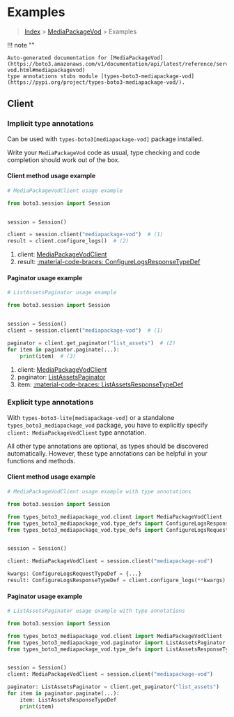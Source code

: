 # Examples

> [Index](../README.md) > [MediaPackageVod](./README.md) > Examples

!!! note ""

    Auto-generated documentation for [MediaPackageVod](https://boto3.amazonaws.com/v1/documentation/api/latest/reference/services/mediapackage-vod.html#mediapackagevod)
    type annotations stubs module [types-boto3-mediapackage-vod](https://pypi.org/project/types-boto3-mediapackage-vod/).

## Client

### Implicit type annotations

Can be used with `types-boto3[mediapackage-vod]` package installed.

Write your `MediaPackageVod` code as usual,
type checking and code completion should work out of the box.


#### Client method usage example

```python
# MediaPackageVodClient usage example

from boto3.session import Session


session = Session()

client = session.client("mediapackage-vod")  # (1)
result = client.configure_logs()  # (2)
```

1. client: [MediaPackageVodClient](./client.md)
2. result: [:material-code-braces: ConfigureLogsResponseTypeDef](./type_defs.md#configurelogsresponsetypedef)



#### Paginator usage example

```python
# ListAssetsPaginator usage example

from boto3.session import Session


session = Session()
client = session.client("mediapackage-vod")  # (1)

paginator = client.get_paginator("list_assets")  # (2)
for item in paginator.paginate(...):
    print(item)  # (3)
```

1. client: [MediaPackageVodClient](./client.md)
2. paginator: [ListAssetsPaginator](./paginators.md#listassetspaginator)
3. item: [:material-code-braces: ListAssetsResponseTypeDef](./type_defs.md#listassetsresponsetypedef)




### Explicit type annotations

With `types-boto3-lite[mediapackage-vod]`
or a standalone `types_boto3_mediapackage_vod` package, you have to explicitly specify `client: MediaPackageVodClient` type annotation.

All other type annotations are optional, as types should be discovered automatically.
However, these type annotations can be helpful in your functions and methods.


#### Client method usage example

```python
# MediaPackageVodClient usage example with type annotations

from boto3.session import Session

from types_boto3_mediapackage_vod.client import MediaPackageVodClient
from types_boto3_mediapackage_vod.type_defs import ConfigureLogsResponseTypeDef
from types_boto3_mediapackage_vod.type_defs import ConfigureLogsRequestTypeDef


session = Session()

client: MediaPackageVodClient = session.client("mediapackage-vod")

kwargs: ConfigureLogsRequestTypeDef = {...}
result: ConfigureLogsResponseTypeDef = client.configure_logs(**kwargs)
```



#### Paginator usage example

```python
# ListAssetsPaginator usage example with type annotations

from boto3.session import Session

from types_boto3_mediapackage_vod.client import MediaPackageVodClient
from types_boto3_mediapackage_vod.paginator import ListAssetsPaginator
from types_boto3_mediapackage_vod.type_defs import ListAssetsResponseTypeDef


session = Session()
client: MediaPackageVodClient = session.client("mediapackage-vod")

paginator: ListAssetsPaginator = client.get_paginator("list_assets")
for item in paginator.paginate(...):
    item: ListAssetsResponseTypeDef
    print(item)
```




